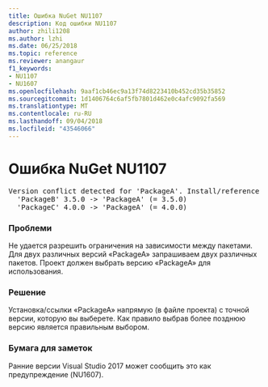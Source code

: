 ```yaml
---
title: Ошибка NuGet NU1107
description: Код ошибки NU1107
author: zhili1208
ms.author: lzhi
ms.date: 06/25/2018
ms.topic: reference
ms.reviewer: anangaur
f1_keywords:
- NU1107
- NU1607
ms.openlocfilehash: 9aaf1cb46ec9a13f74d8223410b452cd35b35852
ms.sourcegitcommit: 1d1406764c6af5fb7801d462e0c4afc9092fa569
ms.translationtype: MT
ms.contentlocale: ru-RU
ms.lasthandoff: 09/04/2018
ms.locfileid: "43546066"
---
```

# <a name="nuget-error-nu1107"></a>Ошибка NuGet NU1107

<pre>Version conflict detected for 'PackageA'. Install/reference 'PackageA' v4.0.0 directly to resolve this issue.<br/>  'PackageB' 3.5.0 -> 'PackageA' (= 3.5.0)<br/>  'PackageC' 4.0.0 -> 'PackageA' (= 4.0.0)</pre>

### <a name="issue"></a>Проблеми
Не удается разрешить ограничения на зависимости между пакетами. Для двух различных версий «PackageA» запрашиваем двух различных пакетов. Проект должен выбрать версию «PackageA» для использования.

### <a name="solution"></a>Решение
Установка/ссылки «PackageA» напрямую (в файле проекта) с точной версии, которую вы выберете.
Как правило выбрав более позднюю версию является правильным выбором.

### <a name="note"></a>Бумага для заметок
Ранние версии Visual Studio 2017 может сообщить это как предупреждение (NU1607).
